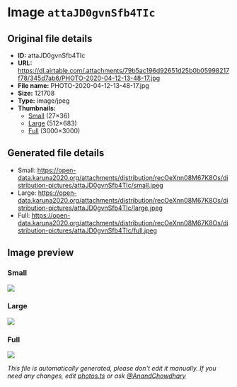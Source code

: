 # Image `attaJD0gvnSfb4TIc`

## Original file details

- **ID:** attaJD0gvnSfb4TIc
- **URL:** https://dl.airtable.com/.attachments/79b5ac196d92651d25b0b05998217f78/345d7ab6/PHOTO-2020-04-12-13-48-17.jpg
- **File name:** PHOTO-2020-04-12-13-48-17.jpg
- **Size:** 121708
- **Type:** image/jpeg
- **Thumbnails:**
  - [Small](https://dl.airtable.com/.attachmentThumbnails/b810d9e4c4c73637a206023ff8291c99/2b493ab6) (27×36)
  - [Large](https://dl.airtable.com/.attachmentThumbnails/f80028033fc8ddd73c906044c8ad656f/ae48397e) (512×683)
  - [Full](https://dl.airtable.com/.attachmentThumbnails/18a22eb97b8069a3d99434e534762716/0ce9d081) (3000×3000)

## Generated file details

- Small: https://open-data.karuna2020.org/attachments/distribution/recOeXnn08M67K8Os/distribution-pictures/attaJD0gvnSfb4TIc/small.jpeg
- Large: https://open-data.karuna2020.org/attachments/distribution/recOeXnn08M67K8Os/distribution-pictures/attaJD0gvnSfb4TIc/large.jpeg
- Full: https://open-data.karuna2020.org/attachments/distribution/recOeXnn08M67K8Os/distribution-pictures/attaJD0gvnSfb4TIc/full.jpeg

## Image preview

### Small

![](https://open-data.karuna2020.org/attachments/distribution/recOeXnn08M67K8Os/distribution-pictures/attaJD0gvnSfb4TIc/small.jpeg)

### Large

![](https://open-data.karuna2020.org/attachments/distribution/recOeXnn08M67K8Os/distribution-pictures/attaJD0gvnSfb4TIc/large.jpeg)

### Full

![](https://open-data.karuna2020.org/attachments/distribution/recOeXnn08M67K8Os/distribution-pictures/attaJD0gvnSfb4TIc/full.jpeg)

_This file is automatically generated, please don't edit it manually. If you need any changes, edit [photos.ts](/photos.ts) or ask [@AnandChowdhary](https://github.com/AnandChowdhary)_
